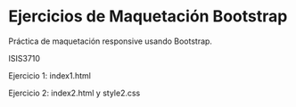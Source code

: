 # Ejercicios de Maquetación Bootstrap

Práctica de maquetación responsive usando Bootstrap.

ISIS3710

Ejercicio 1: index1.html

Ejercicio 2: index2.html y style2.css
